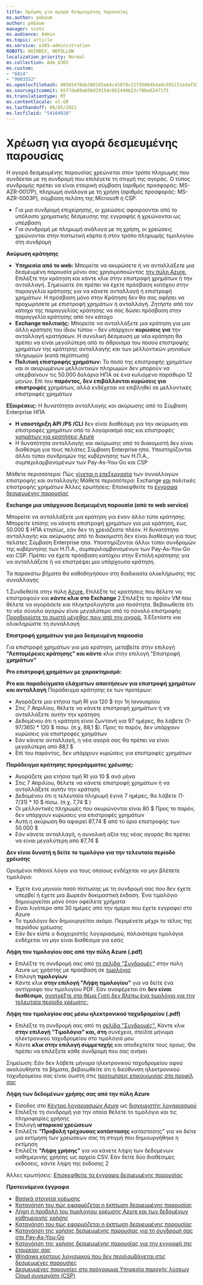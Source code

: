 ```yaml
---
title: Χρέωση για αγορά δεσμευμένης παρουσίας
ms.author: pebaum
author: pebaum
manager: scotv
ms.audience: Admin
ms.topic: article
ms.service: o365-administration
ROBOTS: NOINDEX, NOFOLLOW
localization_priority: Normal
ms.collection: Adm_O365
ms.custom:
- "6814"
- "9003552"
ms.openlocfilehash: 00565470de388165e64c45879c22fd5064b4adc695151edaf58878f38a481ff2
ms.sourcegitcommit: b5f7da89a650d2915dc652449623c78be6247175
ms.translationtype: MT
ms.contentlocale: el-GR
ms.lasthandoff: 08/05/2021
ms.locfileid: "54104020"
---
```

# <a name="billing-for-reserved-instance-purchase"></a>Χρέωση για αγορά δεσμευμένης παρουσίας

Η αγορά δεσμευμένης παρουσίας χρεώνεται στον τρόπο πληρωμής που συνδέεται με τη συνδρομή που επιλέγετε τη στιγμή της αγοράς. Ο τύπος συνδρομής πρέπει να είναι εταιρική σύμβαση (αριθμός προσφοράς: MS-AZR-0017P), πληρωμή ανάλογα με τη χρήση (αριθμός προσφοράς: MS-AZR-0003P), σύμβαση πελάτη της Microsoft ή CSP.

- Για μια συνδρομή επιχείρησης, οι χρεώσεις αφαιρούνται από το υπόλοιπο χρηματικής δέσμευσης της εγγραφής ή χρεώνονται ως υπέρβαση
- Για συνδρομή με πληρωμή ανάλογα με τη χρήση, οι χρεώσεις χρεώνονται στην πιστωτική κάρτα ή στον τρόπο πληρωμής τιμολογίου στη συνδρομή

**Ακύρωση κράτησης**

- **Υπηρεσία από το web:** Μπορείτε να ακυρώσετε ή να ανταλλάξετε μια δεσμευμένη παρουσία μόνοι σας χρησιμοποιώντας [την πύλη Azure.](https://portal.azure.com/#blade/Microsoft_Azure_Reservations/ReservationsBrowseBlade) Επιλέξτε την κράτηση και κάντε κλικ στην επιστροφή χρημάτων ή την ανταλλαγή. Σημειώστε ότι πρέπει να έχετε πρόσβαση κατόχου στην παραγγελία κράτησης για να κάνετε ανταλλαγή ή επιστροφή χρημάτων. Η πρόσβαση μόνο στην Κράτηση δεν θα σας αφήσει να προχωρήσετε με επιστροφή χρημάτων ή ανταλλαγή. Ζητήστε από τον κάτοχο της παραγγελίας κράτησης να σας δώσει πρόσβαση στην παραγγελία κράτησης από τον κάτοχο
- **Exchange πολιτικής:** Μπορείτε να ανταλλάξετε μια κράτηση για μια άλλη κράτηση του ίδιου τύπου – δεν υπάρχουν **κυρώσεις για** την ανταλλαγή κρατήσεων. Η συνολική δέσμευση με νέα κράτηση θα πρέπει να είναι μεγαλύτερη από το άθροισμα του ποσού επιστροφής χρημάτων της κράτησης ανταλλαγής και των μελλοντικών μηνιαίων πληρωμών (κατά περίπτωση)
- **Πολιτική επιστροφής χρημάτων:** Το ποσό της επιστροφής χρημάτων και οι ακυρωμένων μελλοντικών πληρωμών δεν μπορούν να υπερβαίνουν τις 50.000 δολάρια ΗΠΑ σε ένα κυλιόμενο παράθυρο 12 μηνών. Επί του **παρόντος, δεν επιβάλλονται κυρώσεις για επιστροφές** χρημάτων, αλλά ενδέχεται να επιβληθεί σε μελλοντικές επιστροφές χρημάτων

**Εξαιρέσεις:** Η δυνατότητα ανταλλαγής και ακύρωσης από το Σύμβαση Enterprise ΗΠΑ

- **Η υποστήριξη API /PS /CLI** δεν είναι διαθέσιμη για την ακύρωση και επιστροφές χρημάτων από το λογαριασμό σας και επιστροφές [χρημάτων για κρατήσεις Azure](https://docs.microsoft.com/azure/cost-management-billing/reservations/exchange-and-refund-azure-reservations?WT.mc_id=Portal-Microsoft_Azure_Support)
- Η δυνατότητα ανταλλαγής και ακύρωσης από το διακομιστή δεν είναι διαθέσιμη για τους πελάτες Σύμβαση Enterprise ηπα. Υποστηρίζονται άλλοι τύποι συνδρομών της κυβέρνησης των Η.Π.Α., συμπεριλαμβανομένων των Pay-As-You-Go και CSP

Μάθετε περισσότερα: Πώς [γίνεται η επεξεργασία](https://docs.microsoft.com/azure/billing/billing-azure-reservations-self-service-exchange-and-refund?WT.mc_id=Portal-Microsoft_Azure_Support#how-return-and-exchange-transactions-are-processed) των συναλλαγών επιστροφής και ανταλλαγής Μάθετε περισσότερα: Exchange [και](https://docs.microsoft.com/azure/billing/billing-azure-reservations-self-service-exchange-and-refund?WT.mc_id=Portal-Microsoft_Azure_Support#exchange-policies) πολιτικές επιστροφής χρημάτων Άλλες ερωτήσεις: Επισκεφθείτε τα [έγγραφα δεσμευμένης παρουσίας](https://docs.microsoft.com/azure/billing/billing-save-compute-costs-reservations?WT.mc_id=Portal-Microsoft_Azure_Support)

**Exchange μια υπάρχουσα δεσμευμένη παρουσία (από το web service)**

Μπορείτε να ανταλλάξετε μια κράτηση για έναν άλλο τύπο κράτησης. Μπορείτε επίσης να κάνετε επιστροφή χρημάτων για μια κράτηση, έως 50.000 $ ΗΠΑ ετησίως, εάν δεν τη χρειάζεστε πλέον. Η δυνατότητα ανταλλαγής και ακύρωσης από το διακομιστή δεν είναι διαθέσιμη για τους πελάτες Σύμβαση Enterprise ηπα. Υποστηρίζονται άλλοι τύποι συνδρομών της κυβέρνησης των Η.Π.Α., συμπεριλαμβανομένων των Pay-As-You-Go και CSP. Πρέπει να έχετε πρόσβαση κατόχου στην Εντολή κράτησης για να ανταλλάξετε ή να επιστρέψει μια υπάρχουσα κράτηση.

Τα παρακάτω βήματα θα καθοδηγήσουν στη διαδικασία ολοκλήρωσης της συναλλαγής

1.Συνδεθείτε στην πύλη [Azure.](https://portal.azure.com/#blade/Microsoft_Azure_Reservations/ReservationsBrowseBlade) Επιλέξτε τις κρατήσεις που θέλετε να επιστραφούν και **κάντε κλικ στο Exchange** 2.Επιλέξτε το προϊόν VM που θέλετε να αγοράσετε και πληκτρολογήστε μια ποσότητα. Βεβαιωθείτε ότι το νέο σύνολο αγορών είναι μεγαλύτερο από το σύνολο επιστροφής [Προσδιορίστε το σωστό μέγεθος πριν από την αγορά.](https://docs.microsoft.com/azure/virtual-machines/windows/prepay-reserved-vm-instances?WT.mc_id=Portal-Microsoft_Azure_Support#determine-the-right-vm-size-before-you-buy)
3.Εξετάστε και ολοκληρώστε τη συναλλαγή

**Επιστροφή χρημάτων για μια δεσμευμένη παρουσία**

Για επιστροφή χρημάτων για μια κράτηση, μεταβείτε στην επιλογή **"Λεπτομέρειες κράτησης" και κάντε** κλικ στην επιλογή "Επιστροφή **χρημάτων"**

**Pro επιστροφή χρημάτων με χαρακτηρισμό:**

**Pro και παραδείγματα ελάχιστων απαιτήσεων για επιστροφή χρημάτων και ανταλλαγή** Παράδειγμα κράτησης εκ των προτέρων:

- Αγοράζετε μια ετήσια τιμή RI για 120 $ την 1η Ιανουαρίου
- Στις 7 Απριλίου, θέλετε να κάνετε επιστροφή χρημάτων ή να ανταλλάξετε αυτήν την κράτηση
- Δεδομένου ότι η κράτηση είναι ζωντανή για 97 ημέρες, θα λάβετε (1-97/365) * 120 $ πίσω. (π.χ. 88,1 $). Προς το παρόν, δεν υπάρχουν κυρώσεις για επιστροφές χρημάτων
- Εάν κάνετε ανταλλαγή, η νέα αγορά σας θα πρέπει να είναι μεγαλύτερη από 88,1 $
- Επί του παρόντος, δεν υπάρχουν κυρώσεις για επιστροφές χρημάτων

**Παράδειγμα κράτησης προγράμματος χρέωσης:**

- Αγοράζετε μια ετήσια τιμή RI για 10 $ ανά μήνα
- Στις 7 Απριλίου, θέλετε να κάνετε επιστροφή χρημάτων ή να ανταλλάξετε αυτήν την κράτηση
- Δεδομένου ότι η τελευταία πληρωμή έγινε 7 ημέρες, θα λάβετε (1-7/31) * 10 $ πίσω. (π.χ. 7,74 $ )
- Οι μελλοντικές πληρωμές που ακυρώνονται είναι 80 $ Προς το παρόν, δεν υπάρχουν κυρώσεις για επιστροφές χρημάτων
- Αυτή η ακύρωση θα αφαιρεί 87,74 $ από το όριο επιστροφής των 50.000 $
- Εάν κάνετε ανταλλαγή, η συνολική αξία της νέας αγοράς θα πρέπει να είναι μεγαλύτερη από 87,74 $

**Δεν είναι δυνατή η δείτε το τιμολόγιο για την τελευταία περίοδο χρέωσης**

Ορισμένοι πιθανοί λόγοι για τους οποίους ενδέχεται να μην βλέπετε τιμολόγιο:

- Έχετε ένα μηνιαίο ποσό πίστωσης με τη συνδρομή σας που δεν έχετε υπερβεί ή έχετε μια Δωρεάν δοκιμαστική έκδοση. Ένα τιμολόγιο δημιουργείται μόνο όταν οφείλετε χρήματα
- Είναι λιγότερο από 30 ημέρες από την ημέρα που έχετε εγγραφεί στο Azure
- Το τιμολόγιο δεν δημιουργείται ακόμα. Περιμένετε μέχρι το τέλος της περιόδου χρέωσης
- Εάν δεν είστε ο διαχειριστής λογαριασμού, παλαιότερα τιμολόγια ενδέχεται να μην είναι διαθέσιμα για εσάς

**Λήψη του τιμολογίου σας από την πύλη Azure (.pdf)**

- Επιλέξτε τη συνδρομή σας από [τη σελίδα "Συνδρομές"](https://portal.azure.com/#blade/Microsoft_Azure_Billing/SubscriptionsBlade) στην πύλη Azure ως χρήστης με πρόσβαση σε [τιμολόγια](https://docs.microsoft.com/azure/billing/billing-manage-access?WT.mc_id=Portal-Microsoft_Azure_Support)
- Επιλογή **τιμολογίων**
- Κάντε κλικ **στην επιλογή "Λήψη τιμολογίου"** για να δείτε ένα αντίγραφο του τιμολογίου PDF. Εάν αναφέρεται ότι **δεν είναι διαθέσιμο,** [ανατρέξτε στο θέμα Γιατί δεν βλέπω ένα τιμολόγιο για την τελευταία περίοδο χρέωσης;](https://docs.microsoft.com/azure/billing/billing-download-azure-invoice-daily-usage-date?WT.mc_id=Portal-Microsoft_Azure_Support#noinvoice)

**Λήψη του τιμολογίου σας μέσω ηλεκτρονικού ταχυδρομείου (.pdf)**

- Επιλέξτε τη συνδρομή σας από τη [σελίδα "Συνδρομές".](https://portal.azure.com/#blade/Microsoft_Azure_Billing/SubscriptionsBlade) Κάντε κλικ **στην επιλογή "Τιμολόγια" και, στη** συνέχεια, στείλτε μήνυμα ηλεκτρονικού ταχυδρομείου στο τιμολόγιό μου
- Κάντε **κλικ στην επιλογή συμμετοχής** και αποδεχτείτε τους όρους. Θα πρέπει να επιλέξετε κάθε συνδρομή που σας ανήκει

Σημείωση: Εάν δεν λάβετε μήνυμα ηλεκτρονικού ταχυδρομείου αφού ακολουθήστε τα βήματα, βεβαιωθείτε ότι η διεύθυνση ηλεκτρονικού ταχυδρομείου σας είναι σωστή στις [προτιμήσεις επικοινωνίας στο προφίλ σας](https://account.windowsazure.com/profile)

**Λήψη των δεδομένων χρήσης σας από την πύλη Azure**

- Είσοδος στο [Κέντρο λογαριασμών Azure](https://account.windowsazure.com/Subscriptions) ως [διαχειριστής λογαριασμού](https://docs.microsoft.com/azure/billing/billing-subscription-transfer?WT.mc_id=Portal-Microsoft_Azure_Support#whoisaa)
- Επιλέξτε τη συνδρομή για την οποία θέλετε το τιμολόγιο και τις πληροφορίες χρήσης
- Επιλογή **ιστορικού χρεώσεων**
- Επιλέξτε **"Προβολή τρέχουσας κατάστασης** κατάστασης" για να δείτε μια εκτίμηση των χρεώσεων σας τη στιγμή που δημιουργήθηκε η εκτίμηση
- Επιλέξτε **"Λήψη χρήσης"** για να κάνετε λήψη των δεδομένων καθημερινής χρήσης ως αρχείο CSV. Εάν δείτε δύο διαθέσιμες εκδόσεις, κάντε λήψη της έκδοσης 2

Άλλες ερωτήσεις: [Επισκεφθείτε τα έγγραφα δεσμευμένης παρουσίας](https://docs.microsoft.com/azure/billing/billing-save-compute-costs-reservations?WT.mc_id=Portal-Microsoft_Azure_Support)

**Προτεινόμενα έγγραφα**

- [Βασικά στοιχεία χρέωσης](https://docs.microsoft.com/partner-center/billing-basics/?WT.mc_id=Portal-Microsoft_Azure_Support)
- [Κατανόηση του πώς εφαρμόζεται η έκπτωση δεσμευμένης παρουσίας](https://docs.microsoft.com/azure/billing/billing-understand-vm-reservation-charges/?WT.mc_id=Portal-Microsoft_Azure_Support)
- [Λήψη ή προβολή του τιμολογίου χρέωσης Azure και των δεδομένων καθημερινής χρήσης](https://docs.microsoft.com/azure/billing/billing-download-azure-invoice-daily-usage-date?WT.mc_id=Portal-Microsoft_Azure_Support)
- [Κατανόηση του πώς εφαρμόζεται η έκπτωση δεσμευμένης παρουσίας](https://docs.microsoft.com/azure/billing/billing-understand-vm-reservation-charges/?WT.mc_id=Portal-Microsoft_Azure_Support)
- [Κατανόηση της χρήσης δεσμευμένης παρουσίας για τη συνδρομή σας στο Pay-As-You-Go](https://docs.microsoft.com/azure/billing/billing-understand-reserved-instance-usage/?WT.mc_id=Portal-Microsoft_Azure_Support)
- [Κατανόηση της χρήσης δεσμευμένης παρουσίας για την εγγραφή της εταιρείας σας](https://docs.microsoft.com/azure/billing/billing-understand-reserved-instance-usage-ea/?WT.mc_id=Portal-Microsoft_Azure_Support)
- [Windows κόστους λογισμικού που δεν περιλαμβάνεται στις δεσμευμένες παρουσίες](https://docs.microsoft.com/azure/billing/billing-reserved-instance-windows-software-costs/?WT.mc_id=Portal-Microsoft_Azure_Support)
- [Δεσμευμένες παρουσίες στο πρόγραμμα Υπηρεσία παροχής λύσεων Cloud συνεργάτη (CSP)](https://docs.microsoft.com/partner-center/azure-reservations/?WT.mc_id=Portal-Microsoft_Azure_Support)